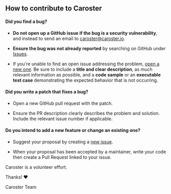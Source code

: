 ## How to contribute to Caroster

#### **Did you find a bug?**

- **Do not open up a GitHub issue if the bug is a security vulnerability**, and instead to send an email to caroster@caroster.io.

- **Ensure the bug was not already reported** by searching on GitHub under [Issues](https://github.com/octree-gva/caroster/issues).

- If you're unable to find an open issue addressing the problem, [open a new one](https://github.com/octree-gva/caroster/issues/new). Be sure to include a **title and clear description**, as much relevant information as possible, and a **code sample** or an **executable test case** demonstrating the expected behavior that is not occurring.

#### **Did you write a patch that fixes a bug?**

- Open a new GitHub pull request with the patch.

- Ensure the PR description clearly describes the problem and solution. Include the relevant issue number if applicable.

#### **Do you intend to add a new feature or change an existing one?**

- Suggest your proposal by creating a [new issue](https://github.com/octree-gva/caroster/issues/new).

- When your proposal has been accepted by a maintainer, write your code then create a Pull Request linked to your issue.

Caroster is a volunteer effort.

Thanks! :heart:

Caroster Team
